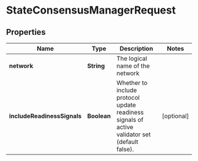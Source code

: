 

# StateConsensusManagerRequest


## Properties

| Name | Type | Description | Notes |
|------------ | ------------- | ------------- | -------------|
|**network** | **String** | The logical name of the network |  |
|**includeReadinessSignals** | **Boolean** | Whether to include protocol update readiness signals of active validator set (default false). |  [optional] |



